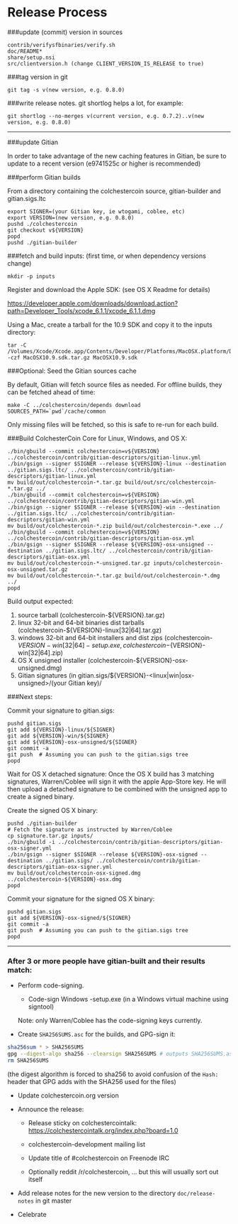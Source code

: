 Release Process
====================

###update (commit) version in sources

	contrib/verifysfbinaries/verify.sh
	doc/README*
	share/setup.nsi
	src/clientversion.h (change CLIENT_VERSION_IS_RELEASE to true)

###tag version in git

	git tag -s v(new version, e.g. 0.8.0)

###write release notes. git shortlog helps a lot, for example:

	git shortlog --no-merges v(current version, e.g. 0.7.2)..v(new version, e.g. 0.8.0)

* * *

###update Gitian

 In order to take advantage of the new caching features in Gitian, be sure to update to a recent version (e9741525c or higher is recommended)

###perform Gitian builds

 From a directory containing the colchestercoin source, gitian-builder and gitian.sigs.ltc
  
    export SIGNER=(your Gitian key, ie wtogami, coblee, etc)
	export VERSION=(new version, e.g. 0.8.0)
	pushd ./colchestercoin
	git checkout v${VERSION}
	popd
	pushd ./gitian-builder

###fetch and build inputs: (first time, or when dependency versions change)

	mkdir -p inputs

 Register and download the Apple SDK: (see OS X Readme for details)

 https://developer.apple.com/downloads/download.action?path=Developer_Tools/xcode_6.1.1/xcode_6.1.1.dmg

 Using a Mac, create a tarball for the 10.9 SDK and copy it to the inputs directory:

	tar -C /Volumes/Xcode/Xcode.app/Contents/Developer/Platforms/MacOSX.platform/Developer/SDKs/ -czf MacOSX10.9.sdk.tar.gz MacOSX10.9.sdk

###Optional: Seed the Gitian sources cache

  By default, Gitian will fetch source files as needed. For offline builds, they can be fetched ahead of time:

	make -C ../colchestercoin/depends download SOURCES_PATH=`pwd`/cache/common

  Only missing files will be fetched, so this is safe to re-run for each build.

###Build ColchesterCoin Core for Linux, Windows, and OS X:

	./bin/gbuild --commit colchestercoin=v${VERSION} ../colchestercoin/contrib/gitian-descriptors/gitian-linux.yml
	./bin/gsign --signer $SIGNER --release ${VERSION}-linux --destination ../gitian.sigs.ltc/ ../colchestercoin/contrib/gitian-descriptors/gitian-linux.yml
	mv build/out/colchestercoin-*.tar.gz build/out/src/colchestercoin-*.tar.gz ../
	./bin/gbuild --commit colchestercoin=v${VERSION} ../colchestercoin/contrib/gitian-descriptors/gitian-win.yml
	./bin/gsign --signer $SIGNER --release ${VERSION}-win --destination ../gitian.sigs.ltc/ ../colchestercoin/contrib/gitian-descriptors/gitian-win.yml
	mv build/out/colchestercoin-*.zip build/out/colchestercoin-*.exe ../
	./bin/gbuild --commit colchestercoin=v${VERSION} ../colchestercoin/contrib/gitian-descriptors/gitian-osx.yml
	./bin/gsign --signer $SIGNER --release ${VERSION}-osx-unsigned --destination ../gitian.sigs.ltc/ ../colchestercoin/contrib/gitian-descriptors/gitian-osx.yml
	mv build/out/colchestercoin-*-unsigned.tar.gz inputs/colchestercoin-osx-unsigned.tar.gz
	mv build/out/colchestercoin-*.tar.gz build/out/colchestercoin-*.dmg ../
	popd
  Build output expected:

  1. source tarball (colchestercoin-${VERSION}.tar.gz)
  2. linux 32-bit and 64-bit binaries dist tarballs (colchestercoin-${VERSION}-linux[32|64].tar.gz)
  3. windows 32-bit and 64-bit installers and dist zips (colchestercoin-${VERSION}-win[32|64]-setup.exe, colchestercoin-${VERSION}-win[32|64].zip)
  4. OS X unsigned installer (colchestercoin-${VERSION}-osx-unsigned.dmg)
  5. Gitian signatures (in gitian.sigs/${VERSION}-<linux|win|osx-unsigned>/(your Gitian key)/

###Next steps:

Commit your signature to gitian.sigs:

	pushd gitian.sigs
	git add ${VERSION}-linux/${SIGNER}
	git add ${VERSION}-win/${SIGNER}
	git add ${VERSION}-osx-unsigned/${SIGNER}
	git commit -a
	git push  # Assuming you can push to the gitian.sigs tree
	popd

  Wait for OS X detached signature:
	Once the OS X build has 3 matching signatures, Warren/Coblee will sign it with the apple App-Store key.
	He will then upload a detached signature to be combined with the unsigned app to create a signed binary.

  Create the signed OS X binary:

	pushd ./gitian-builder
	# Fetch the signature as instructed by Warren/Coblee
	cp signature.tar.gz inputs/
	./bin/gbuild -i ../colchestercoin/contrib/gitian-descriptors/gitian-osx-signer.yml
	./bin/gsign --signer $SIGNER --release ${VERSION}-osx-signed --destination ../gitian.sigs/ ../colchestercoin/contrib/gitian-descriptors/gitian-osx-signer.yml
	mv build/out/colchestercoin-osx-signed.dmg ../colchestercoin-${VERSION}-osx.dmg
	popd

Commit your signature for the signed OS X binary:

	pushd gitian.sigs
	git add ${VERSION}-osx-signed/${SIGNER}
	git commit -a
	git push  # Assuming you can push to the gitian.sigs tree
	popd

-------------------------------------------------------------------------

### After 3 or more people have gitian-built and their results match:

- Perform code-signing.

    - Code-sign Windows -setup.exe (in a Windows virtual machine using signtool)

  Note: only Warren/Coblee has the code-signing keys currently.

- Create `SHA256SUMS.asc` for the builds, and GPG-sign it:
```bash
sha256sum * > SHA256SUMS
gpg --digest-algo sha256 --clearsign SHA256SUMS # outputs SHA256SUMS.asc
rm SHA256SUMS
```
(the digest algorithm is forced to sha256 to avoid confusion of the `Hash:` header that GPG adds with the SHA256 used for the files)

- Update colchestercoin.org version

- Announce the release:

  - Release sticky on colchestercointalk: https://colchestercointalk.org/index.php?board=1.0

  - colchestercoin-development mailing list

  - Update title of #colchestercoin on Freenode IRC

  - Optionally reddit /r/colchestercoin, ... but this will usually sort out itself

- Add release notes for the new version to the directory `doc/release-notes` in git master

- Celebrate 
